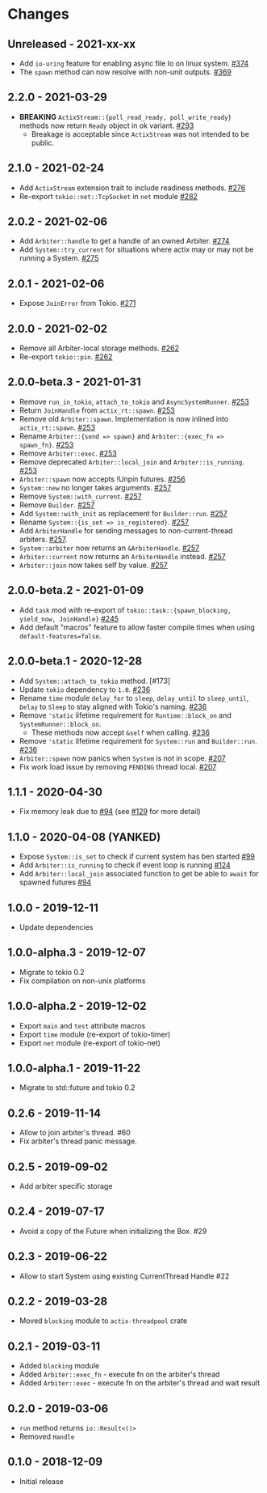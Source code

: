 # Changes

## Unreleased - 2021-xx-xx
* Add `io-uring` feature for enabling async file Io on linux system. [#374]
* The `spawn` method can now resolve with non-unit outputs. [#369]

[#369]: https://github.com/actix/actix-net/pull/369
[#374]: https://github.com/actix/actix-net/pull/374


## 2.2.0 - 2021-03-29
* **BREAKING** `ActixStream::{poll_read_ready, poll_write_ready}` methods now return
  `Ready` object in ok variant. [#293]
  * Breakage is acceptable since `ActixStream` was not intended to be public.

[#293]: https://github.com/actix/actix-net/pull/293


## 2.1.0 - 2021-02-24
* Add `ActixStream` extension trait to include readiness methods. [#276]
* Re-export `tokio::net::TcpSocket` in `net` module [#282]

[#276]: https://github.com/actix/actix-net/pull/276
[#282]: https://github.com/actix/actix-net/pull/282


## 2.0.2 - 2021-02-06
* Add `Arbiter::handle` to get a handle of an owned Arbiter. [#274]
* Add `System::try_current` for situations where actix may or may not be running a System. [#275]

[#274]: https://github.com/actix/actix-net/pull/274
[#275]: https://github.com/actix/actix-net/pull/275


## 2.0.1 - 2021-02-06
* Expose `JoinError` from Tokio. [#271]

[#271]: https://github.com/actix/actix-net/pull/271


## 2.0.0 - 2021-02-02
* Remove all Arbiter-local storage methods. [#262]
* Re-export `tokio::pin`. [#262]

[#262]: https://github.com/actix/actix-net/pull/262


## 2.0.0-beta.3 - 2021-01-31
* Remove `run_in_tokio`, `attach_to_tokio` and `AsyncSystemRunner`. [#253]
* Return `JoinHandle` from `actix_rt::spawn`. [#253]
* Remove old `Arbiter::spawn`. Implementation is now inlined into `actix_rt::spawn`. [#253]
* Rename `Arbiter::{send => spawn}` and `Arbiter::{exec_fn => spawn_fn}`. [#253]
* Remove `Arbiter::exec`. [#253]
* Remove deprecated `Arbiter::local_join` and `Arbiter::is_running`. [#253]
* `Arbiter::spawn` now accepts !Unpin futures. [#256]
* `System::new` no longer takes arguments. [#257]
* Remove `System::with_current`. [#257]
* Remove `Builder`. [#257]
* Add `System::with_init` as replacement for `Builder::run`. [#257]
* Rename `System::{is_set => is_registered}`. [#257]
* Add `ArbiterHandle` for sending messages to non-current-thread arbiters. [#257].
* `System::arbiter` now returns an `&ArbiterHandle`. [#257]
* `Arbiter::current` now returns an `ArbiterHandle` instead. [#257]
* `Arbiter::join` now takes self by value. [#257]

[#253]: https://github.com/actix/actix-net/pull/253
[#254]: https://github.com/actix/actix-net/pull/254
[#256]: https://github.com/actix/actix-net/pull/256
[#257]: https://github.com/actix/actix-net/pull/257


## 2.0.0-beta.2 - 2021-01-09
* Add `task` mod with re-export of `tokio::task::{spawn_blocking, yield_now, JoinHandle}` [#245]
* Add default "macros" feature to allow faster compile times when using `default-features=false`.

[#245]: https://github.com/actix/actix-net/pull/245


## 2.0.0-beta.1 - 2020-12-28
* Add `System::attach_to_tokio` method. [#173]
* Update `tokio` dependency to `1.0`. [#236]
* Rename `time` module `delay_for` to `sleep`, `delay_until` to `sleep_until`, `Delay` to `Sleep`
  to stay aligned with Tokio's naming. [#236]
* Remove `'static` lifetime requirement for `Runtime::block_on` and `SystemRunner::block_on`.
  * These methods now accept `&self` when calling. [#236]
* Remove `'static` lifetime requirement for `System::run` and `Builder::run`. [#236]
* `Arbiter::spawn` now panics when `System` is not in scope. [#207]
* Fix work load issue by removing `PENDING` thread local. [#207]

[#207]: https://github.com/actix/actix-net/pull/207
[#236]: https://github.com/actix/actix-net/pull/236


## 1.1.1 - 2020-04-30
* Fix memory leak due to [#94] (see [#129] for more detail)

[#129]: https://github.com/actix/actix-net/issues/129


## 1.1.0 - 2020-04-08 (YANKED)
* Expose `System::is_set` to check if current system has ben started [#99]
* Add `Arbiter::is_running` to check if event loop is running [#124]
* Add `Arbiter::local_join` associated function
  to get be able to `await` for spawned futures [#94]

[#94]: https://github.com/actix/actix-net/pull/94
[#99]: https://github.com/actix/actix-net/pull/99
[#124]: https://github.com/actix/actix-net/pull/124


## 1.0.0 - 2019-12-11
* Update dependencies


## 1.0.0-alpha.3 - 2019-12-07
* Migrate to tokio 0.2
* Fix compilation on non-unix platforms


## 1.0.0-alpha.2 - 2019-12-02
* Export `main` and `test` attribute macros
* Export `time` module (re-export of tokio-timer)
* Export `net` module (re-export of tokio-net)


## 1.0.0-alpha.1 - 2019-11-22
* Migrate to std::future and tokio 0.2


## 0.2.6 - 2019-11-14
* Allow to join arbiter's thread. #60
* Fix arbiter's thread panic message.


## 0.2.5 - 2019-09-02
* Add arbiter specific storage


## 0.2.4 - 2019-07-17
* Avoid a copy of the Future when initializing the Box. #29


## 0.2.3 - 2019-06-22
* Allow to start System using existing CurrentThread Handle #22


## 0.2.2 - 2019-03-28
* Moved `blocking` module to `actix-threadpool` crate


## 0.2.1 - 2019-03-11
* Added `blocking` module
* Added `Arbiter::exec_fn` - execute fn on the arbiter's thread
* Added `Arbiter::exec` - execute fn on the arbiter's thread and wait result


## 0.2.0 - 2019-03-06
* `run` method returns `io::Result<()>`
* Removed `Handle`


## 0.1.0 - 2018-12-09
* Initial release
